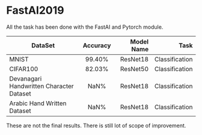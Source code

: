 # FastAI2019

All the task has been done with the FastAI and Pytorch module.

| DataSet       | Accuracy  | Model Name  |     Task       |
| ------------- |:---------:|------------:|---------------:|
| MNIST         |   99.40%  |   ResNet18  | Classification |
| CIFAR100      |   82.03%  |   ResNet50  | Classification |
| Devanagari Handwritten Character Dataset| NaN% | ResNet18 | Classification |
| Arabic Hand Written Dataset | NaN% | ResNet18 | Classification |

These are not the final results. There is still lot of scope of improvement.
